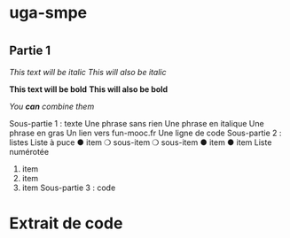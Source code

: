 # uga-smpe
# <h2> Partie 1



*This text will be italic*
_This will also be italic_

**This text will be bold**
__This will also be bold__

_You **can** combine them_




Sous-partie 1 : texte
Une phrase sans rien
Une phrase en italique
Une phrase en gras
Un lien vers fun-mooc.fr
Une ligne de code
Sous-partie 2 : listes
Liste à puce
●
item
❍ sous-item
❍ sous-item
● item
● item
Liste numérotée
1. item
2. item
3. item
Sous-partie 3 : code
# Extrait de code


